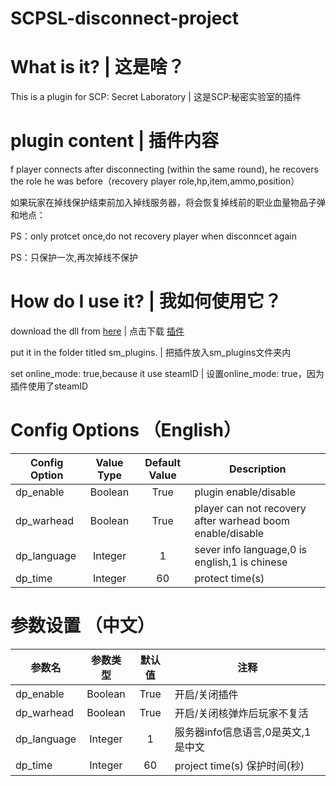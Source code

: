# SCPSL-disconnect-project
# What is it? | 这是啥？
This is a plugin for SCP: Secret Laboratory | 这是SCP:秘密实验室的插件
# plugin content | 插件内容
f player connects after disconnecting (within the same round), he recovers the role he was before（recovery player role,hp,item,ammo,position）

如果玩家在掉线保护结束前加入掉线服务器，将会恢复掉线前的职业血量物品子弹和地点：

PS：only protcet once,do not recovery player when disconncet again

PS：只保护一次,再次掉线不保护

# How do I use it? | 我如何使用它？
download the dll from [here](https://github.com/cushaw1/SCPSL-disconnect-project/releases)
| 点击下载 [插件](https://github.com/cushaw1/SCPSL-disconnect-project/releases)

put it in the folder titled sm_plugins.
| 把插件放入sm_plugins文件夹内

set online_mode: true,because it use steamID
| 设置online_mode: true，因为插件使用了steamID

# Config Options （English）
Config Option | Value Type | Default Value | Description
--- | :---: | :---: | ---
dp_enable | Boolean | True | plugin enable/disable
dp_warhead | Boolean | True | player can not recovery after warhead boom enable/disable
dp_language | Integer | 1 | sever info language,0 is english,1 is chinese
dp_time | Integer | 60 | protect time(s)

# 参数设置 （中文）
参数名 | 参数类型 | 默认值 | 注释
--- | :---: | :---: | ---
dp_enable | Boolean | True | 开启/关闭插件
dp_warhead | Boolean | True | 开启/关闭核弹炸后玩家不复活
dp_language | Integer | 1 | 服务器info信息语言,0是英文,1是中文
dp_time | Integer | 60 | project time(s) 保护时间(秒)
